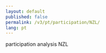 ```yaml
---
layout: default
published: false
permalink: /v3/pt/participation/NZL/
lang: pt
---
```


participation analysis NZL
